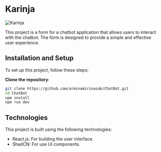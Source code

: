 # Karinja

<img src="https://s33.picofile.com/file/8484711326/Screenshot_2025_05_26_214525.png" title="Karinja">

This project is a form for a chatbot application that allows users to interact with the chatbot. The form is designed to provide a simple and effective user experience.

## Installation and Setup

To set up this project, follow these steps:

**Clone the repository**:

````bash
git clone https://github.com/arminamirinasab/ChatBot.git
cd ChatBot
npm install
npm run dev
`````
## Technologies

This project is built using the following technologies:

 - React.js: For building the user interface.
- ShadCN: For use UI components.
